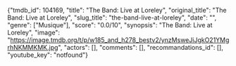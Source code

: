 {"tmdb_id": 104169, "title": "The Band: Live at Loreley", "original_title": "The Band: Live at Loreley", "slug_title": "the-band-live-at-loreley", "date": "", "genre": ["Musique"], "score": "0.0/10", "synopsis": "The Band: Live at Loreley", "image": "https://image.tmdb.org/t/p/w185_and_h278_bestv2/ynzMsweJiJgkO21YMgrhNKMMKMK.jpg", "actors": [], "comments": [], "recommandations_id": [], "youtube_key": "notfound"}